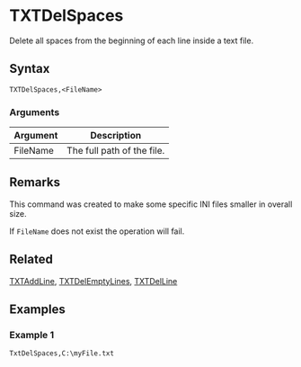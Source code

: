 # TXTDelSpaces

Delete all spaces from the beginning of each line inside a text file.

## Syntax

```pebakery
TXTDelSpaces,<FileName>
```

### Arguments

| Argument | Description |
| --- | --- |
| FileName | The full path of the file. |

## Remarks

This command was created to make some specific INI files smaller in overall size.

If `FileName` does not exist the operation will fail.

## Related

[TXTAddLine](./TXTAddLine.md), [TXTDelEmptyLines](./TXTDelEmptyLines.md), [TXTDelLine](./TXTDelLine.md)

## Examples

### Example 1

```pebakery
TxtDelSpaces,C:\myFile.txt
```